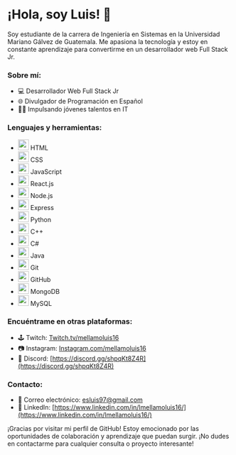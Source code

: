 # ¡Hola, soy Luis! 👋

Soy estudiante de la carrera de Ingeniería en Sistemas en la Universidad Mariano Gálvez de Guatemala. Me apasiona la tecnología y estoy en constante aprendizaje para convertirme en un desarrollador web Full Stack Jr.

### Sobre mí:
- 💻 Desarrollador Web Full Stack Jr
- 🌐 Divulgador de Programación en Español
- 👨‍🏫 Impulsando jóvenes talentos en IT

### Lenguajes y herramientas:
- <img src="https://img.icons8.com/color/48/000000/html-5.png" width="24" height="24"/> HTML
- <img src="https://img.icons8.com/color/48/000000/css3.png" width="24" height="24"/> CSS
- <img src="https://img.icons8.com/color/48/000000/javascript.png" width="24" height="24"/> JavaScript
- <img src="https://img.icons8.com/color/48/000000/react-native.png" width="24" height="24"/> React.js
- <img src="https://img.icons8.com/color/48/000000/nodejs.png" width="24" height="24"/> Node.js
- <img src="https://img.icons8.com/ios-filled/50/000000/expressjs.png" width="24" height="24"/> Express
- <img src="https://img.icons8.com/color/48/000000/python.png" width="24" height="24"/> Python
- <img src="https://img.icons8.com/color/48/000000/c-plus-plus-logo.png" width="24" height="24"/> C++
- <img src="https://img.icons8.com/color/48/000000/c-sharp-logo.png" width="24" height="24"/> C#
- <img src="https://img.icons8.com/color/48/000000/java-coffee-cup-logo.png" width="24" height="24"/> Java
- <img src="https://img.icons8.com/color/48/000000/git.png" width="24" height="24"/> Git
- <img src="https://img.icons8.com/ios-filled/50/000000/github.png" width="24" height="24"/> GitHub
- <img src="https://img.icons8.com/color/48/000000/mongodb.png" width="24" height="24"/> MongoDB
- <img src="https://img.icons8.com/color/48/000000/mysql.png" width="24" height="24"/> MySQL

### Encuéntrame en otras plataformas:
- 🕹️ Twitch: [Twitch.tv/mellamoluis16](https://twitch.tv/mellamoluis16)
- 📷 Instagram: [Instagram.com/mellamoluis16](https://instagram.com/mellamoluis16)
- 🔗 Discord: [https://discord.gg/shpqKt8Z4R](https://discord.gg/shpqKt8Z4R)

### Contacto:
- 📧 Correo electrónico: [esluis97@gmail.com](mailto:esluis97@gmail.com)
- 🔗 LinkedIn: [https://www.linkedin.com/in/lmellamoluis16/](https://www.linkedin.com/in/lmellamoluis16/)

¡Gracias por visitar mi perfil de GitHub! Estoy emocionado por las oportunidades de colaboración y aprendizaje que puedan surgir. ¡No dudes en contactarme para cualquier consulta o proyecto interesante!
